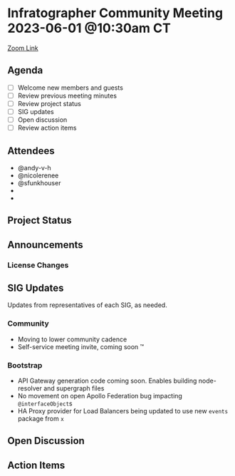# Infratographer Community Meeting 2023-06-01 @10:30am CT

[Zoom Link](https://us06web.zoom.us/j/88057942869?pwd=Vnd1OWplazFwREJQeWFHWks4MUptQT09)

## Agenda

* [ ] Welcome new members and guests
* [ ] Review previous meeting minutes
* [ ] Review project status
* [ ] SIG updates
* [ ] Open discussion
* [ ] Review action items

## Attendees

* @andy-v-h
* @nicolerenee
* @sfunkhouser
*
*


## Project Status

## Announcements

### License Changes

## SIG Updates

Updates from representatives of each SIG, as needed.

### Community

* Moving to lower community cadence
* Self-service meeting invite, coming soon ™

### Bootstrap

* API Gateway generation code coming soon. Enables building node-resolver and supergraph files
* No movement on open Apollo Federation bug impacting `@interfaceObject`s
* HA Proxy provider for Load Balancers being updated to use new `events` package from `x`

## Open Discussion

## Action Items
